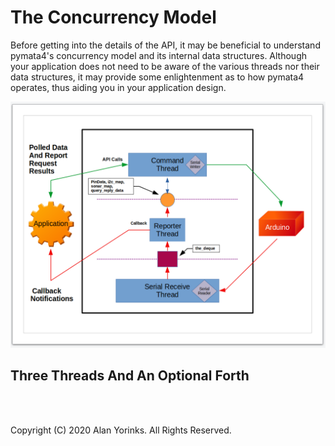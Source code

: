 # The Concurrency Model
Before getting into the details of the API, it may be beneficial to understand
pymata4's concurrency model and its internal data structures. Although your application
does not need to be aware of the various threads nor their data structures, it may
provide some enlightenment as to how pymata4 operates, thus aiding you in your application design.

![](./images/threading.png)

## Three Threads And An Optional Forth

<br>
<br>

Copyright (C) 2020 Alan Yorinks. All Rights Reserved.
